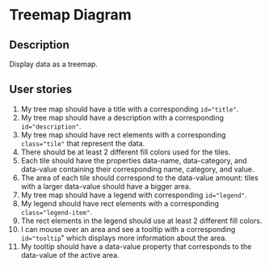 # Treemap Diagram

## Description
Display data as a treemap.

## User stories
1. My tree map should have a title with a corresponding `id="title"`.
2. My tree map should have a description with a corresponding `id="description"`.
3. My tree map should have rect elements with a corresponding `class="tile"` that represent the data.
4. There should be at least 2 different fill colors used for the tiles.
5. Each tile should have the properties data-name, data-category, and data-value containing their corresponding name, category, and value.
6. The area of each tile should correspond to the data-value amount: tiles with a larger data-value should have a bigger area.
7. My tree map should have a legend with corresponding `id="legend"`.
8. My legend should have rect elements with a corresponding `class="legend-item"`.
9. The rect elements in the legend should use at least 2 different fill colors.
10. I can mouse over an area and see a tooltip with a corresponding `id="tooltip`" which displays more information about the area.
11. My tooltip should have a data-value property that corresponds to the data-value of the active area.